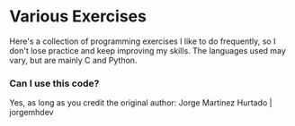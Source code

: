 # Various Exercises

Here's a collection of programming exercises I like to do frequently, so I don't lose practice and keep improving my skills. The languages used may vary, but are mainly C and Python.

### Can I use this code?

Yes, as long as you credit the original author: Jorge Martinez Hurtado | jorgemhdev
